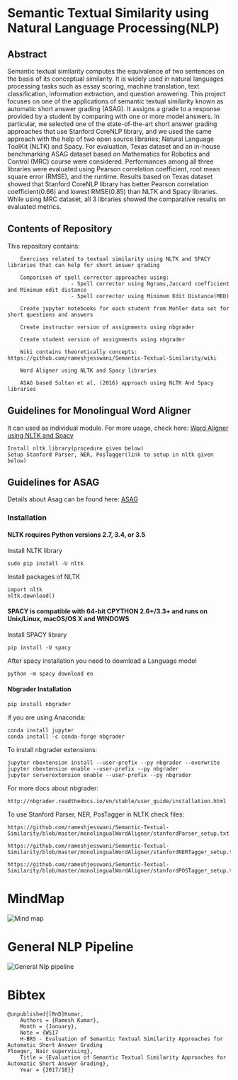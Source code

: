 # Semantic Textual Similarity using Natural Language Processing(NLP)

## Abstract 

Semantic textual similarity computes the equivalence of two sentences on the basis of its conceptual similarity. It is widely used in natural languages processing tasks such as essay scoring, machine translation, text classification, information extraction, and question answering. This project focuses on one of the applications of semantic textual similarity known as automatic short answer grading (ASAG). It assigns a grade to a response provided by a student by comparing with one or more model answers. In particular, we selected one of the state-of-the-art short answer grading approaches that use Stanford CoreNLP library, and we used the same approach with the help of two open source libraries; Natural Language ToolKit (NLTK) and Spacy. For evaluation, Texas dataset and an in-house benchmarking ASAG dataset based on Mathematics for Robotics and Control (MRC) course were considered. Performances among all three libraries were evaluated using Pearson correlation coefficient, root mean square error (RMSE), and the runtime. Results based on Texas dataset showed that Stanford CoreNLP library has better Pearson correlation coefficient(0.66) and lowest RMSE(0.85) than NLTK and Spacy libraries. While using MRC dataset, all 3 libraries showed the comparative results on evaluated metrics.

## Contents of Repository

This repository contains:

        Exercises related to textual similarity using NLTK and SPACY libraries that can help for short answer grading
        
        Comparison of spell corrector approaches using:
                        - Spell corrector using Ngrams,Jaccard coefficient and Minimum edit distance
                        - Spell corrector using Minimum Edit Distance(MED)

        Create jupyter notebooks for each student from Mohler data set for short questions and answers

        Create instructor version of assignments using nbgrader

        Create student version of assignments using nbgrader
        
        Wiki contains theoretically concepts: https://github.com/rameshjesswani/Semantic-Textual-Similarity/wiki
        
        Word Aligner using NLTK and Spacy libraries
        
        ASAG based Sultan et al. (2016) approach using NLTK And Spacy libraries


## Guidelines for Monolingual Word Aligner

It can used as individual module. For more usage, check here: [Word Aligner using NLTK and Spacy](https://github.com/rameshjesswani/Semantic-Textual-Similarity/tree/master/monolingualWordAligner)

```
Install nltk library(procedure given below)
Setup Stanford Parser, NER, PosTagger(link to setup in nltk given below)

```

## Guidelines for ASAG 

Details about Asag can be found here: [ASAG](https://github.com/rameshjesswani/Semantic-Textual-Similarity/tree/master/asag)


### Installation

#### NLTK requires Python versions 2.7, 3.4, or 3.5

Install NLTK library

```
sudo pip install -U nltk
```

Install packages of NLTK

```
import nltk
nltk.download()
```

#### SPACY is compatible with 64-bit CPYTHON 2.6+/3.3+ and runs on Unix/Linux, macOS/OS X and WINDOWS

Install SPACY library

```
pip install -U spacy
```

After spacy installation you need to download a Language  model

```
python -m spacy download en
```

#### Nbgrader Installation

```
pip install nbgrader
```

if you are using Anaconda:

```
conda install jupyter
conda install -c conda-forge nbgrader
```

To install nbgrader extensions:

```
jupyter nbextension install --user-prefix --py nbgrader --overwrite
jupyter nbextension enable --user-prefix --py nbgrader
jupyter serverextension enable --user-prefix --py nbgrader
```

For more docs about nbgrader:

```
http://nbgrader.readthedocs.io/en/stable/user_guide/installation.html
```

To use Stanford Parser, NER, PosTagger in NLTK check files:

```
https://github.com/rameshjesswani/Semantic-Textual-Similarity/blob/master/monolingualWordAligner/stanfordParser_setup.txt

https://github.com/rameshjesswani/Semantic-Textual-Similarity/blob/master/monolingualWordAligner/stanfordNERTagger_setup.txt

https://github.com/rameshjesswani/Semantic-Textual-Similarity/blob/master/monolingualWordAligner/stanfordPOSTagger_setup.txt

```

# MindMap

![Mind map](https://github.com/rameshjesswani/Semantic-Textual-Similarity/blob/master/nlp_basics/NaturalLanguageProcessing_mindmap.png)

# General NLP Pipeline

![General Nlp pipeline](https://github.com/rameshjesswani/Semantic-Textual-Similarity/blob/master/nlp_basics/GeneralNlpPipeline.jpg)

# Bibtex

```
@unpublished{[RnD]Kumar,
	Authors = {Ramesh Kumar},
	Month = {January},
	Note = {WS17
	H-BRS - Evaluation of Semantic Textual Similarity Approaches for Automatic Short Answer Grading
Ploeger, Nair supervising},
	Title = {Evaluation of Semantic Textual Similarity Approaches for Automatic Short Answer Grading},
	Year = {2017/18}}
```

